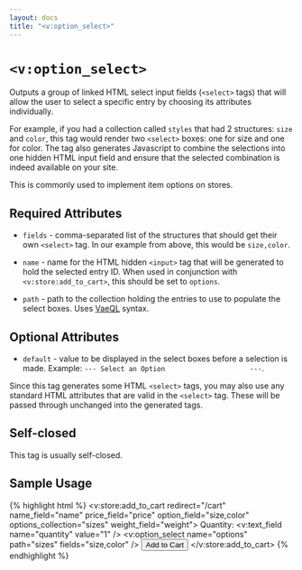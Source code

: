 ```yaml
---
layout: docs
title: "<v:option_select>"
---
```


# `<v:option_select>`

Outputs a group of linked HTML select input fields (`<select>` tags)
that will allow the user to select a specific entry by choosing its
attributes individually.

For example, if you had a collection called `styles` that had 2
structures: `size` and `color`, this tag would render two `<select>`
boxes: one for size and one for color. The tag also generates Javascript
to combine the selections into one hidden HTML input field and ensure
that the selected combination is indeed available on your site.

This is commonly used to implement item options on stores.

## Required Attributes

-   `fields` - comma-separated list of the structures that should get
    their own `<select>` tag. In our example from above, this would be
    `size,color`.

-   `name` - name for the HTML hidden `<input>` tag that will be
    generated to hold the selected entry ID. When used in conjunction
    with `<v:store:add_to_cart>`, this should be set to `options`.

-   `path` - path to the collection holding the entries to use to
    populate the select boxes. Uses [VaeQL](/vaeql/) syntax.

## Optional Attributes

-   `default` - value to be displayed in the select boxes before a
    selection is made. Example:
    `--- Select an Option                     ---`.

Since this tag generates some HTML `<select>` tags, you may also use any
standard HTML attributes that are valid in the `<select>` tag. These
will be passed through unchanged into the generated tags.

## Self-closed

This tag is usually self-closed.

## Sample Usage

{% highlight html %}
<v:store:add_to_cart redirect="/cart" name_field="name" price_field="price" option_field="size,color" options_collection="sizes" weight_field="weight">
 Quantity: <v:text_field name="quantity" value="1" />
 <v:option_select name="options" path="sizes" fields="size,color" />
 <input type="submit" value="Add to Cart" />
</v:store:add_to_cart>
{% endhighlight %}
